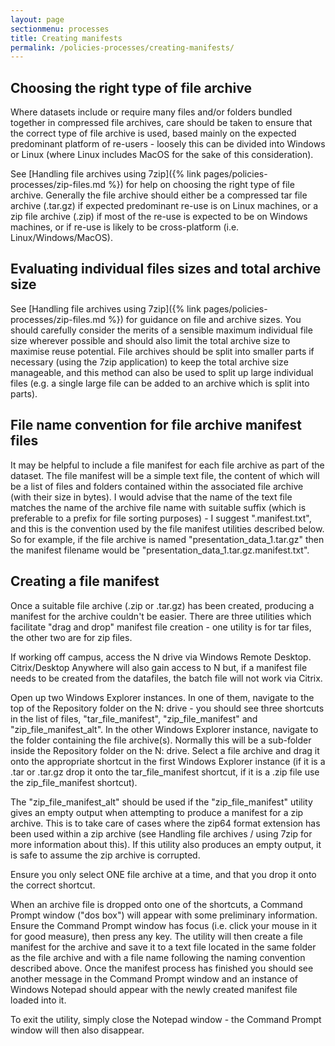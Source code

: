 ```yaml
---
layout: page
sectionmenu: processes
title: Creating manifests 
permalink: /policies-processes/creating-manifests/
---
```


## Choosing the right type of file archive 

Where datasets include or require many files and/or folders bundled together in compressed file archives, care should be taken to ensure that the correct type of file archive is used, based mainly on the expected predominant platform of re-users - loosely this can be divided into Windows or Linux (where Linux includes MacOS for the sake of this consideration). 

See [Handling file archives using 7zip]({% link pages/policies-processes/zip-files.md %}) for help on choosing the right type of file archive. Generally the file archive should either be a compressed tar file archive (.tar.gz) if expected predominant re-use is on Linux machines, or a zip file archive (.zip) if most of the re-use is expected to be on Windows machines, or if re-use is likely to be cross-platform (i.e. Linux/Windows/MacOS). 

## Evaluating individual files sizes and total archive size 

See [Handling file archives using 7zip]({% link pages/policies-processes/zip-files.md %}) for guidance on file and archive sizes. You should carefully consider the merits of a sensible maximum individual file size wherever possible and should also limit the total archive size to maximise reuse potential. File archives should be split into smaller parts if necessary (using the 7zip application) to keep the total archive size manageable, and this method can also be used to split up large individual files (e.g. a single large file can be added to an archive which is split into parts). 

## File name convention for file archive manifest files 

It may be helpful to include a file manifest for each file archive as part of the dataset. The file manifest will be a simple text file, the content of which will be a list of files and folders contained within the associated file archive (with their size in bytes). I would advise that the name of the text file matches the name of the archive file name with suitable suffix (which is preferable to a prefix for file sorting purposes) - I suggest ".manifest.txt", and this is the convention used by the file manifest utilities described below. So for example, if the file archive is named "presentation_data_1.tar.gz" then the manifest filename would be "presentation_data_1.tar.gz.manifest.txt". 

## Creating a file manifest 

Once a suitable file archive (.zip or .tar.gz) has been created, producing a manifest for the archive couldn't be easier. There are three utilities which facilitate "drag and drop" manifest file creation - one utility is for tar files, the other two are for zip files. 

If working off campus, access the N drive via Windows Remote Desktop.  Citrix/Desktop Anywhere will also gain access to N but, if a manifest file needs to be created from the datafiles, the batch file will not work via Citrix. 

Open up two Windows Explorer instances. In one of them, navigate to the top of the Repository folder on the N: drive - you should see three shortcuts in the list of files, "tar_file_manifest", "zip_file_manifest" and "zip_file_manifest_alt". In the other Windows Explorer instance, navigate to the folder containing the file archive(s). Normally this will be a sub-folder inside the Repository folder on the N: drive. Select a file archive and drag it onto the appropriate shortcut in the first Windows Explorer instance (if it is a .tar or .tar.gz drop it onto the tar_file_manifest shortcut, if it is a .zip file use the zip_file_manifest shortcut). 

The "zip_file_manifest_alt" should be used if the "zip_file_manifest" utility gives an empty output when attempting to produce a manifest for a zip archive. This is to take care of cases where the zip64 format extension has been used within a zip archive (see  Handling file archives / using 7zip for more information about this). If this utility also produces an empty output, it is safe to assume the zip archive is corrupted. 

Ensure you only select ONE file archive at a time, and that you drop it onto the correct shortcut. 

When an archive file is dropped onto one of the shortcuts, a Command Prompt window ("dos box") will appear with some preliminary information. Ensure the Command Prompt window has focus (i.e. click your mouse in it for good measure), then press any key. The utility will then create a file manifest for the archive and save it to a text file located in the same folder as the file archive and with a file name following the naming convention described above. Once the manifest process has finished you should see another message in the Command Prompt window and an instance of Windows Notepad should appear with the newly created manifest file loaded into it. 

To exit the utility, simply close the Notepad window - the Command Prompt window will then also disappear.